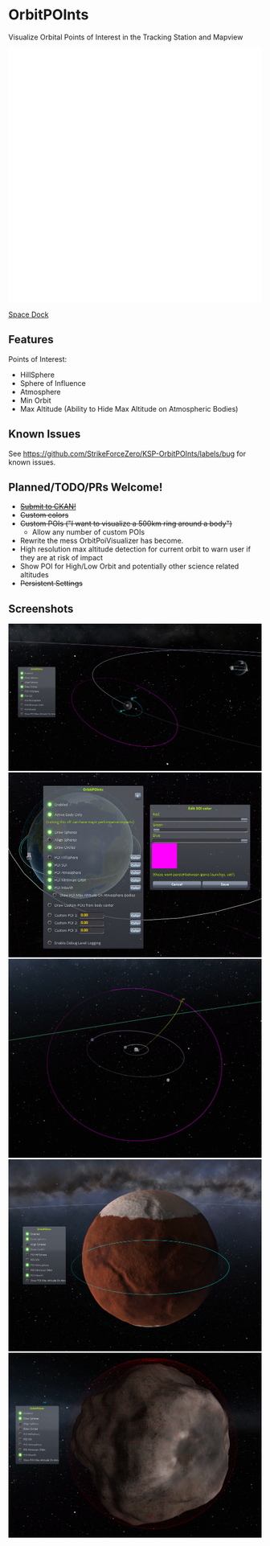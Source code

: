 # OrbitPOInts
Visualize Orbital Points of Interest in the Tracking Station and Mapview

![Logo](./Assets/logo.svg)

[Space Dock](https://spacedock.info/mod/3466/OrbitPOInts)

## Features
Points of Interest:
- HillSphere
- Sphere of Influence
- Atmosphere
- Min Orbit
- Max Altitude (Ability to Hide Max Altitude on Atmospheric Bodies)

## Known Issues
See https://github.com/StrikeForceZero/KSP-OrbitPOInts/labels/bug for known issues.

## Planned/TODO/PRs Welcome!
- [~~Submit to CKAN!~~](https://github.com/KSP-CKAN/NetKAN/blob/master/NetKAN/OrbitPOInts.netkan)
- ~~Custom colors~~
- ~~Custom POIs ("I want to visualize a 500km ring around a body")~~
    - Allow any number of custom POIs
- Rewrite the mess OrbitPoiVisualizer has become.
- High resolution max altitude detection for current orbit to warn user if they are at risk of impact
- Show POI for High/Low Orbit and potentially other science related altitudes
- ~~Persistent Settings~~

## Screenshots
![POI Mun SOI Screenshot](./Screenshots/Mun%20SOI.png)
![Custom Colors Screenshot](./Screenshots/Custom%20Colors.png)
![POI SOI and Escape Trajectory Screenshot](./Screenshots/SOI%20and%20Escape%20Trajectory.png)
![POI Atmosphere Screenshot](./Screenshots/Atmosphere.png)
![POI Max Alt Screenshot](./Screenshots/Max%20ALT.png)
